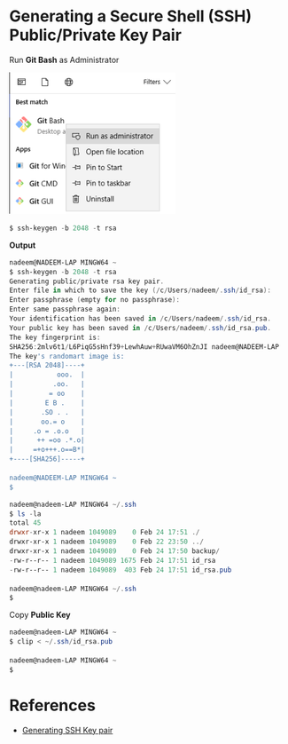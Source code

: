 # Generating a Secure Shell (SSH) Public/Private Key Pair

Run **Git Bash** as Administrator

![](../resources/git-bash.png)

```Powershell
$ ssh-keygen -b 2048 -t rsa
```
**Output**
```Powershell
nadeem@NADEEM-LAP MINGW64 ~
$ ssh-keygen -b 2048 -t rsa
Generating public/private rsa key pair.
Enter file in which to save the key (/c/Users/nadeem/.ssh/id_rsa):
Enter passphrase (empty for no passphrase):
Enter same passphrase again:
Your identification has been saved in /c/Users/nadeem/.ssh/id_rsa.
Your public key has been saved in /c/Users/nadeem/.ssh/id_rsa.pub.
The key fingerprint is:
SHA256:2mlv6t1/L6PiqG5sHnf39+LewhAuw+RUwaVM6OhZnJI nadeem@NADEEM-LAP
The key's randomart image is:
+---[RSA 2048]----+
|           ooo.  |
|          .oo.   |
|         = oo    |
|        E B .    |
|       .SO . .   |
|       oo.= o    |
|     .o = .o.o   |
|      ++ =oo .*.o|
|     =+o+++.o==B*|
+----[SHA256]-----+
 
nadeem@NADEEM-LAP MINGW64 ~
$
```


```Powershell
nadeem@nadeem-LAP MINGW64 ~/.ssh
$ ls -la
total 45
drwxr-xr-x 1 nadeem 1049089    0 Feb 24 17:51 ./
drwxr-xr-x 1 nadeem 1049089    0 Feb 22 23:50 ../
drwxr-xr-x 1 nadeem 1049089    0 Feb 24 17:50 backup/
-rw-r--r-- 1 nadeem 1049089 1675 Feb 24 17:51 id_rsa
-rw-r--r-- 1 nadeem 1049089  403 Feb 24 17:51 id_rsa.pub
 
nadeem@nadeem-LAP MINGW64 ~/.ssh
$
```
Copy **Public Key**

```Powershell
nadeem@nadeem-LAP MINGW64 ~
$ clip < ~/.ssh/id_rsa.pub
  
nadeem@nadeem-LAP MINGW64 ~
$
```

# References
* [Generating SSH Key pair](https://docs.oracle.com/en/cloud/paas/database-dbaas-cloud/csdbi/generate-ssh-key-pair.html#GUID-4285B8CF-A228-4B89-9552-FE6446B5A673)